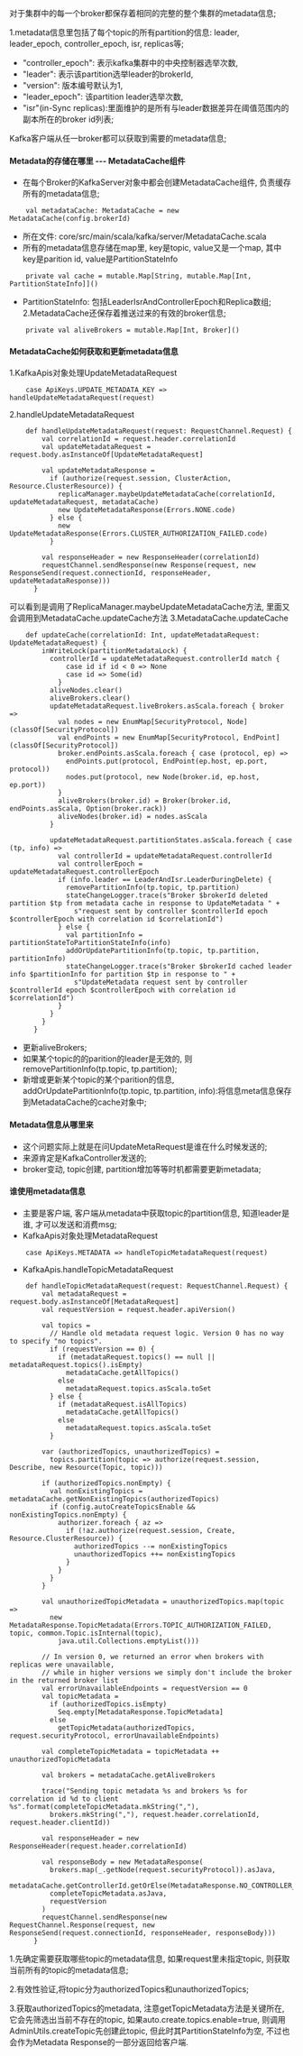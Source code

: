 对于集群中的每一个broker都保存着相同的完整的整个集群的metadata信息;

1.metadata信息里包括了每个topic的所有partition的信息: leader, leader_epoch, controller_epoch, isr, replicas等;
+ "controller_epoch": 表示kafka集群中的中央控制器选举次数,
+ "leader": 表示该partition选举leader的brokerId,
+ "version": 版本编号默认为1,
+ "leader_epoch": 该partition leader选举次数,
+ "isr"(in-Sync replicas):里面维护的是所有与leader数据差异在阈值范围内的副本所在的broker id列表;

Kafka客户端从任一broker都可以获取到需要的metadata信息;

#### Metadata的存储在哪里 --- MetadataCache组件
+ 在每个Broker的KafkaServer对象中都会创建MetadataCache组件, 负责缓存所有的metadata信息;
```scale
    val metadataCache: MetadataCache = new MetadataCache(config.brokerId)
```
+ 所在文件: core/src/main/scala/kafka/server/MetadataCache.scala
+ 所有的metadata信息存储在map里, key是topic, value又是一个map, 其中key是parition id, value是PartitionStateInfo
```scale
    private val cache = mutable.Map[String, mutable.Map[Int, PartitionStateInfo]]()
```
+ PartitionStateInfo: 包括LeaderIsrAndControllerEpoch和Replica数组;
2.MetadataCache还保存着推送过来的有效的broker信息;
```scale
    private val aliveBrokers = mutable.Map[Int, Broker]()
```
#### MetadataCache如何获取和更新metadata信息
1.KafkaApis对象处理UpdateMetadataRequest
```scale
    case ApiKeys.UPDATE_METADATA_KEY => handleUpdateMetadataRequest(request)
```
2.handleUpdateMetadataRequest
```scale
    def handleUpdateMetadataRequest(request: RequestChannel.Request) {
        val correlationId = request.header.correlationId
        val updateMetadataRequest = request.body.asInstanceOf[UpdateMetadataRequest]
    
        val updateMetadataResponse =
          if (authorize(request.session, ClusterAction, Resource.ClusterResource)) {
            replicaManager.maybeUpdateMetadataCache(correlationId, updateMetadataRequest, metadataCache)
            new UpdateMetadataResponse(Errors.NONE.code)
          } else {
            new UpdateMetadataResponse(Errors.CLUSTER_AUTHORIZATION_FAILED.code)
          }
    
        val responseHeader = new ResponseHeader(correlationId)
        requestChannel.sendResponse(new Response(request, new ResponseSend(request.connectionId, responseHeader, updateMetadataResponse)))
      }
```
可以看到是调用了ReplicaManager.maybeUpdateMetadataCache方法, 里面又会调用到MetadataCache.updateCache方法
3.MetadataCache.updateCache
```scale
    def updateCache(correlationId: Int, updateMetadataRequest: UpdateMetadataRequest) {
        inWriteLock(partitionMetadataLock) {
          controllerId = updateMetadataRequest.controllerId match {
              case id if id < 0 => None
              case id => Some(id)
            }
          aliveNodes.clear()
          aliveBrokers.clear()
          updateMetadataRequest.liveBrokers.asScala.foreach { broker =>
            val nodes = new EnumMap[SecurityProtocol, Node](classOf[SecurityProtocol])
            val endPoints = new EnumMap[SecurityProtocol, EndPoint](classOf[SecurityProtocol])
            broker.endPoints.asScala.foreach { case (protocol, ep) =>
              endPoints.put(protocol, EndPoint(ep.host, ep.port, protocol))
              nodes.put(protocol, new Node(broker.id, ep.host, ep.port))
            }
            aliveBrokers(broker.id) = Broker(broker.id, endPoints.asScala, Option(broker.rack))
            aliveNodes(broker.id) = nodes.asScala
          }
    
          updateMetadataRequest.partitionStates.asScala.foreach { case (tp, info) =>
            val controllerId = updateMetadataRequest.controllerId
            val controllerEpoch = updateMetadataRequest.controllerEpoch
            if (info.leader == LeaderAndIsr.LeaderDuringDelete) {
              removePartitionInfo(tp.topic, tp.partition)
              stateChangeLogger.trace(s"Broker $brokerId deleted partition $tp from metadata cache in response to UpdateMetadata " +
                s"request sent by controller $controllerId epoch $controllerEpoch with correlation id $correlationId")
            } else {
              val partitionInfo = partitionStateToPartitionStateInfo(info)
              addOrUpdatePartitionInfo(tp.topic, tp.partition, partitionInfo)
              stateChangeLogger.trace(s"Broker $brokerId cached leader info $partitionInfo for partition $tp in response to " +
                s"UpdateMetadata request sent by controller $controllerId epoch $controllerEpoch with correlation id $correlationId")
            }
          }
        }
      }
```
+ 更新aliveBrokers;
+ 如果某个topic的的parition的leader是无效的, 则removePartitionInfo(tp.topic, tp.partition);
+ 新增或更新某个topic的某个parition的信息, addOrUpdatePartitionInfo(tp.topic, tp.partition, info):将信息meta信息保存到MetadataCache的cache对象中;

#### Metadata信息从哪里来
+ 这个问题实际上就是在问UpdateMetaRequest是谁在什么时候发送的;
+ 来源肯定是KafkaController发送的;
+ broker变动, topic创建, partition增加等等时机都需要更新metadata;

#### 谁使用metadata信息
+ 主要是客户端, 客户端从metadata中获取topic的partition信息, 知道leader是谁, 才可以发送和消费msg;
+ KafkaApis对象处理MetadataRequest
```scale
    case ApiKeys.METADATA => handleTopicMetadataRequest(request)
```
+ KafkaApis.handleTopicMetadataRequest
```scale
    def handleTopicMetadataRequest(request: RequestChannel.Request) {
        val metadataRequest = request.body.asInstanceOf[MetadataRequest]
        val requestVersion = request.header.apiVersion()
    
        val topics =
          // Handle old metadata request logic. Version 0 has no way to specify "no topics".
          if (requestVersion == 0) {
            if (metadataRequest.topics() == null || metadataRequest.topics().isEmpty)
              metadataCache.getAllTopics()
            else
              metadataRequest.topics.asScala.toSet
          } else {
            if (metadataRequest.isAllTopics)
              metadataCache.getAllTopics()
            else
              metadataRequest.topics.asScala.toSet
          }
    
        var (authorizedTopics, unauthorizedTopics) =
          topics.partition(topic => authorize(request.session, Describe, new Resource(Topic, topic)))
    
        if (authorizedTopics.nonEmpty) {
          val nonExistingTopics = metadataCache.getNonExistingTopics(authorizedTopics)
          if (config.autoCreateTopicsEnable && nonExistingTopics.nonEmpty) {
            authorizer.foreach { az =>
              if (!az.authorize(request.session, Create, Resource.ClusterResource)) {
                authorizedTopics --= nonExistingTopics
                unauthorizedTopics ++= nonExistingTopics
              }
            }
          }
        }
    
        val unauthorizedTopicMetadata = unauthorizedTopics.map(topic =>
          new MetadataResponse.TopicMetadata(Errors.TOPIC_AUTHORIZATION_FAILED, topic, common.Topic.isInternal(topic),
            java.util.Collections.emptyList()))
    
        // In version 0, we returned an error when brokers with replicas were unavailable,
        // while in higher versions we simply don't include the broker in the returned broker list
        val errorUnavailableEndpoints = requestVersion == 0
        val topicMetadata =
          if (authorizedTopics.isEmpty)
            Seq.empty[MetadataResponse.TopicMetadata]
          else
            getTopicMetadata(authorizedTopics, request.securityProtocol, errorUnavailableEndpoints)
    
        val completeTopicMetadata = topicMetadata ++ unauthorizedTopicMetadata
    
        val brokers = metadataCache.getAliveBrokers
    
        trace("Sending topic metadata %s and brokers %s for correlation id %d to client %s".format(completeTopicMetadata.mkString(","),
          brokers.mkString(","), request.header.correlationId, request.header.clientId))
    
        val responseHeader = new ResponseHeader(request.header.correlationId)
    
        val responseBody = new MetadataResponse(
          brokers.map(_.getNode(request.securityProtocol)).asJava,
          metadataCache.getControllerId.getOrElse(MetadataResponse.NO_CONTROLLER_ID),
          completeTopicMetadata.asJava,
          requestVersion
        )
        requestChannel.sendResponse(new RequestChannel.Response(request, new ResponseSend(request.connectionId, responseHeader, responseBody)))
      }
```
1.先确定需要获取哪些topic的metadata信息,  如果request里未指定topic, 则获取当前所有的topic的metadata信息;

2.有效性验证,将topic分为authorizedTopics和unauthorizedTopics;

3.获取authorizedTopics的metadata, 注意getTopicMetadata方法是关键所在, 它会先筛选出当前不存在的topic, 如果auto.create.topics.enable=true, 则调用AdminUtils.createTopic先创建此topic, 但此时其PartitionStateInfo为空, 不过也会作为Metadata Response的一部分返回给客户端.